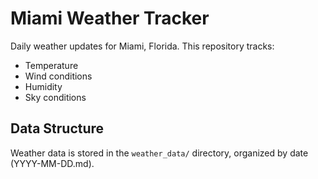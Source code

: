 # Miami Weather Tracker

Daily weather updates for Miami, Florida. This repository tracks:
- Temperature
- Wind conditions
- Humidity
- Sky conditions

## Data Structure
Weather data is stored in the `weather_data/` directory, organized by date (YYYY-MM-DD.md).